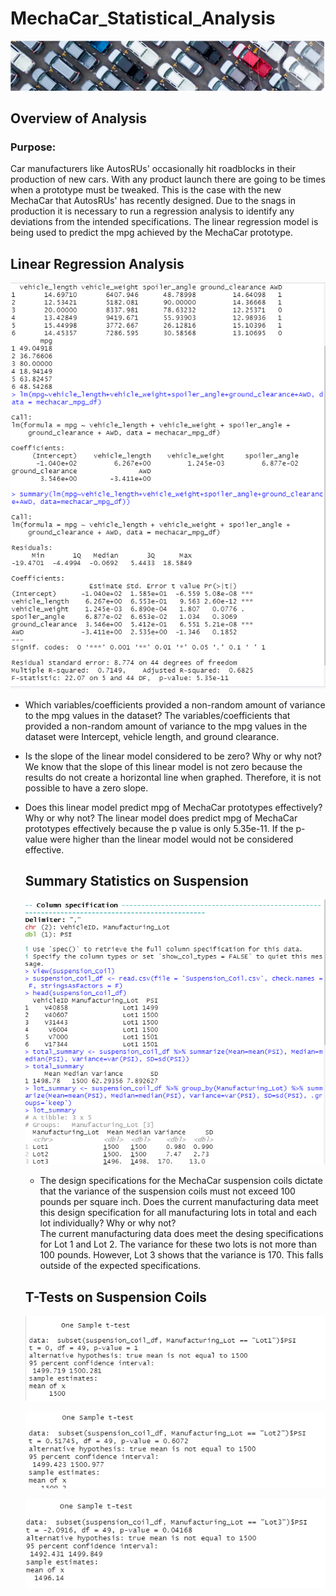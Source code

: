 # MechaCar_Statistical_Analysis

![](https://github.com/lightbright832/MechaCar_Statistical_Analysis/blob/main/images/cars.png)

## Overview of Analysis
### Purpose:
Car manufacturers like AutosRUs' occasionally hit roadblocks in their production of new cars. With any product launch there are going to be times when a prototype must be tweaked. This is the case with the new MechaCar that AutosRUs' has recently designed. Due to the snags in production it is necessary to run a regression analysis to identify any deviations from the intended specifications. The linear regression model is being used to predict the mpg achieved by the MechaCar prototype. 

## Linear Regression Analysis

![](https://github.com/lightbright832/MechaCar_Statistical_Analysis/blob/main/images/Deliverable1.png)

* Which variables/coefficients provided a non-random amount of variance to the mpg values in the dataset?
  The variables/coefficients that provided a non-random amount of variance to the mpg values in the dataset were Intercept, vehicle length, and ground clearance.
* Is the slope of the linear model considered to be zero? Why or why not?
  We know that the slope of this linear model is not zero because the results do not create a horizontal line when graphed. Therefore, it is not possible to have a zero   slope.
* Does this linear model predict mpg of MechaCar prototypes effectively? Why or why not?
  The linear model does predict mpg of MechaCar prototypes effectively because the p value is only 5.35e-11. If the p-value were higher than the linear model would not     be considered effective. 
  ## Summary Statistics on Suspension
  
  ![](https://github.com/lightbright832/MechaCar_Statistical_Analysis/blob/main/images/Deliverable2.png)
  
  * The design specifications for the MechaCar suspension coils dictate that the variance of the suspension coils must not exceed 100 pounds per square inch. Does the       current manufacturing data meet this design specification for all manufacturing lots in total and each lot individually? Why or why not?   
    The current manufacturing data does meet the desing specifications for Lot 1 and Lot 2. The variance for these two lots is not more than 100 pounds. However, Lot 3       shows that the variance is 170. This falls outside of the expected specifications.  
   ## T-Tests on Suspension Coils
   
   ![](https://github.com/lightbright832/MechaCar_Statistical_Analysis/blob/main/images/T%20test%20Lot%201.png)
   
   ![](https://github.com/lightbright832/MechaCar_Statistical_Analysis/blob/main/images/Deliverable3(2).png)
   
   ![](https://github.com/lightbright832/MechaCar_Statistical_Analysis/blob/main/images/Deliverable3(3).png)
   
   
